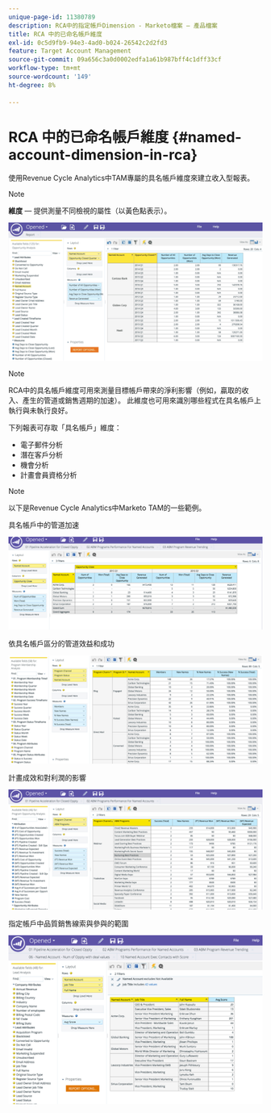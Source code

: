 ```yaml
---
unique-page-id: 11380789
description: RCA中的指定帳戶Dimension - Marketo檔案 — 產品檔案
title: RCA 中的已命名帳戶維度
exl-id: 0c5d9fb9-94e3-4ad0-b024-26542c2d2fd3
feature: Target Account Management
source-git-commit: 09a656c3a0d0002edfa1a61b987bff4c1dff33cf
workflow-type: tm+mt
source-wordcount: '149'
ht-degree: 8%

---
```


# RCA 中的已命名帳戶維度 {#named-account-dimension-in-rca}

使用Revenue Cycle Analytics中TAM專屬的具名帳戶維度來建立收入型報表。

>[!NOTE]
>
>**維度** — 提供測量不同檢視的屬性（以黃色點表示）。

![](assets/one-2.png)

>[!NOTE]
>
>RCA中的具名帳戶維度可用來測量目標帳戶帶來的淨利影響（例如，贏取的收入、產生的管道或銷售週期的加速）。 此維度也可用來識別哪些程式在具名帳戶上執行與未執行良好。

下列報表可存取「具名帳戶」維度：

* 電子郵件分析
* 潛在客戶分析
* 機會分析
* 計畫會員資格分析

>[!NOTE]
>
>以下是Revenue Cycle Analytics中Marketo TAM的一些範例。

具名帳戶中的管道加速

![](assets/two-1.png)

依具名帳戶區分的管道效益和成功

![](assets/three-2.png)

計畫成效和對利潤的影響

![](assets/four-3.png)

指定帳戶中品質銷售線索與參與的範圍

![](assets/five-2.png)
